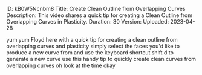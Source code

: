 ID: kB0W5Ncnbm8
Title: Create Clean Outline from Overlapping Curves
Description: This video shares a quick tip for creating a Clean Outline from Overlapping Curves in Plasticity.
Duration: 30
Version: 
Uploaded: 2023-04-28

yum yum Floyd here with a quick tip for
creating a clean outline from
overlapping curves and plasticity simply
select the faces you'd like to produce a
new curve from and use the keyboard
shortcut shift d to generate a new curve
use this handy tip to quickly create
clean curves from overlapping curves oh
look at the time
okay
